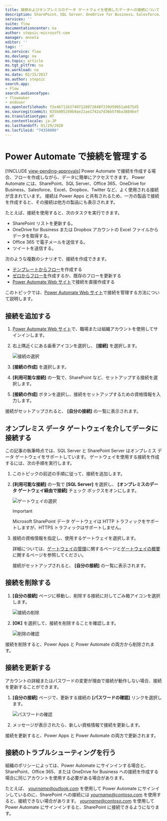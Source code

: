 ```yaml
---
title: 接続およびオンプレミスのデータ ゲートウェイを使用したデータへの接続について | Microsoft Docs
description: SharePoint、SQL Server、OneDrive for Business、Salesforce、Office 365、OneDrive、Dropbox、Twitter、Google Drive などへの接続を追加または管理する
services: ''
suite: flow
documentationcenter: na
author: stepsic-microsoft-com
manager: anneta
editor: ''
tags: ''
ms.service: flow
ms.devlang: na
ms.topic: article
ms.tgt_pltfrm: na
ms.workload: na
ms.date: 02/15/2017
ms.author: stepsic
search.app:
- Flow
search.audienceType:
- flowmaker
- enduser
ms.openlocfilehash: f2e46711637497120872848f239d59651ab875d5
ms.sourcegitcommit: 835b005284b9ae21ae1742a7d36b574ba3884bef
ms.translationtype: HT
ms.contentlocale: ja-JP
ms.lasthandoff: 01/29/2020
ms.locfileid: "74358096"
---
```

# <a name="manage-connections-in-power-automate"></a>Power Automate で接続を管理する
[!INCLUDE [view-pending-approvals](includes/cc-rebrand.md)]
Power Automate で接続を作成する場合、フローを作成しながら、データに簡単にアクセスできます。 Power Automate には、SharePoint、SQL Server、Office 365、OneDrive for Business、Salesforce、Excel、Dropbox、Twitter など、よく使用される接続が含まれています。 接続は Power Apps と共有されるため、一方の製品で接続を作成すると、その接続は他方の製品にも表示されます。

たとえば、接続を使用すると、次のタスクを実行できます。

* SharePoint リストを更新する。
* OneDrive for Business または Dropbox アカウントの Excel ファイルからデータを取得する。
* Office 365 で電子メールを送信する。
* ツイートを送信する。

次のような複数のシナリオで、接続を作成できます。

* [テンプレートからフロー](get-started-logic-template.md)を作成する
* [ゼロからフローを](get-started-logic-flow.md)作成するか、既存のフローを更新する
* [Power Automate Web サイト][1]で接続を直接作成する

このトピックでは、[Power Automate Web サイト][1]で接続を管理する方法について説明します。

## <a name="add-a-connection"></a>接続を追加する
1. [Power Automate Web サイト][1]で、職場または組織アカウントを使用してサインインします。
2. 右上隅近くにある歯車アイコンを選択し、 **[接続]** を選択します。
   
    ![接続の選択](./media/add-manage-connections/connections-menu.png)
3. **[接続の作成]** を選択します。
4. **[利用可能な接続]** の一覧で、SharePoint など、セットアップする接続を選択します。
5. **[接続の作成]** ボタンを選択し、接続をセットアップするための資格情報を入力します。

接続がセットアップされると、 **[自分の接続]** の一覧に表示されます。

## <a name="connect-to-your-data-through-an-on-premises-data-gateway"></a>オンプレミス データ ゲートウェイを介してデータに接続する
この記事の執筆時点では、SQL Server と SharePoint Server はオンプレミス データ ゲートウェイをサポートしています。 ゲートウェイを使用する接続を作成するには、次の手順を実行します。

1. このトピックの前述の手順に従って、接続を追加します。
2. **[利用可能な接続]** の一覧で **[SQL Server]** を選択し、 **[オンプレミスのデータ ゲートウェイ経由で接続]** チェック ボックスをオンにします。
   
    ![ゲートウェイの選択](./media/add-manage-connections/select-gateway.png)
   
   > [!IMPORTANT]
   > Microsoft SharePoint データ ゲートウェイは HTTP トラフィックをサポートしますが、HTTPS トラフィックはサポートしません。
   > 
   > 
3. 接続の資格情報を指定し、使用するゲートウェイを選択します。
   
    詳細については、[ゲートウェイの管理](gateway-manage.md)に関するページと[ゲートウェイの概要](gateway-reference.md)に関するページを参照してください。
   
    接続がセットアップされると、 **[自分の接続]** の一覧に表示されます。

## <a name="delete-a-connection"></a>接続を削除する
1. **[自分の接続]** ページに移動し、削除する接続に対してごみ箱アイコンを選択します。
   
    ![接続の削除](./media/add-manage-connections/delete-connection.png)
2. **[OK]** を選択して、接続を削除することを確認します。
   
    ![削除の確認](./media/add-manage-connections/delete-confirmation.png)

接続を削除すると、Power Apps と Power Automate の両方から削除されます。

## <a name="update-a-connection"></a>接続を更新する
アカウントの詳細またはパスワードの変更が理由で接続が動作しない場合、接続を更新することができます。

1. **[自分の接続]** ページで、更新する接続の **[パスワードの確認]** リンクを選択します。
   
    ![パスワードの確認](./media/add-manage-connections/verify-password.png)
2. メッセージが表示されたら、新しい資格情報で接続を更新します。

接続を更新すると、Power Apps と Power Automate の両方で更新されます。

## <a name="troubleshoot-a-connection"></a>接続のトラブルシューティングを行う
組織のポリシーによっては、Power Automate にサインインする場合と、SharePoint、Office 365、または OneDrive for Business への接続を作成する場合に同じアカウントを使用する必要がある場合があります。

たとえば、 *yourname@outlook.com* を使用して Power Automate にサインインしているのに、SharePoint への接続には *yourname@contoso.com* を使用すると、接続できない場合があります。 *yourname@contoso.com* を使用して Power Automate にサインインすると、SharePoint に接続できるようになります。

<!--Reference links in article-->
[1]: https://flow.microsoft.com

